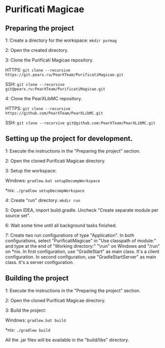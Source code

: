 # Purificati Magicae
## Preparing the project
1: Create a directory for the workspace: `mkdir purmag`

2: Open the created directory.

3: Clone the Purificati Magicae repository.

HTTPS: `git clone --recursive https://git.pearx.ru/PearXTeam/PurificatiMagicae.git`

SSH: `git clone --recursive git@pearx.ru:PearXTeam/PurificatiMagicae.git`

4: Clone the PearXLibMC repository.

HTTPS: `git clone --recursive https://github.com/PearXTeam/PearXLibMC.git`

SSH: `git clone --recursive git@github.com:PearXTeam/PearXLibMC.git`

## Setting up the project for development.
1: Execute the instructions in the "Preparing the project" section.

2: Open the cloned Purificati Magicae directory.

3: Setup the workspace:

Windows: `gradlew.bat setupDecompWorkspace`

*nix: `./gradlew setupDecompWorkspace`

4: Create "run" directory: `mkdir run`

5: Open IDEA, import build.gradle. Uncheck "Create separate module per source set".

6: Wait some time until all background tasks finished.

7: Create two run configurations of type "Application". In both configurations, select "PurificatiMagicae" in "Use classpath of module:" and type at the end of "Working directory:" "\run" on Windows and "/run" on *nix. In first configuration, use "GradleStart" as main class. It's a client configuration. In second configuration, use "GradleStartServer" as main class. It's a server configuration.

## Building the project
1: Execute the instructions in the "Preparing the project" section.

2: Open the cloned Purificati Magicae directory.

3: Build the project:

Windows: `gradlew.bat build`

*nix: `./gradlew build`

All the .jar files will be available in the "build/libs" directory.